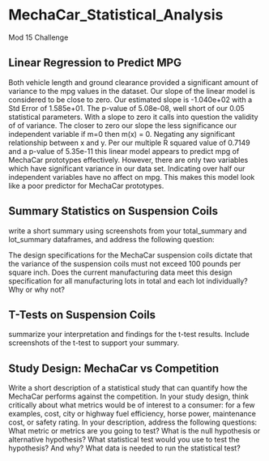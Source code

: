 # MechaCar_Statistical_Analysis
Mod 15 Challenge

## Linear Regression to Predict MPG
Both vehicle length and ground clearance provided a significant amount of variance to the mpg values in the dataset.
Our slope of the linear model is considered to be close to zero. Our estimated slope is -1.040e+02 with a Std Error of  1.585e+01. The p-value of 5.08e-08, well short of our 0.05 statistical parameters. With a slope to zero it calls into question the validity of of variance. The closer to zero our slope the less significance our independent variable if m=0 then m(x) = 0. Negating any significant relationship between x and y.
Per our multiple R squared value of 0.7149 and a p-value of 5.35e-11 this linear model appears to predict mpg of MechaCar prototypes effectively. However, there are only two variables which have significant variance in our data set. Indicating over half our independent variables have no affect on mpg.  This makes this model look like a poor predictor for MechaCar prototypes.

## Summary Statistics on Suspension Coils
write a short summary using screenshots from your total_summary and lot_summary dataframes, and address the following question:

The design specifications for the MechaCar suspension coils dictate that the variance of the suspension coils must not exceed 100 pounds per square inch. Does the current manufacturing data meet this design specification for all manufacturing lots in total and each lot individually? Why or why not?

## T-Tests on Suspension Coils
summarize your interpretation and findings for the t-test results. Include screenshots of the t-test to support your summary.

## Study Design: MechaCar vs Competition
Write a short description of a statistical study that can quantify how the MechaCar performs against the competition. In your study design, think critically about what metrics would be of interest to a consumer: for a few examples, cost, city or highway fuel efficiency, horse power, maintenance cost, or safety rating.
In your description, address the following questions:
What metric or metrics are you going to test?
What is the null hypothesis or alternative hypothesis?
What statistical test would you use to test the hypothesis? And why?
What data is needed to run the statistical test?
